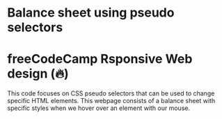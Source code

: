 # Balance sheet using pseudo selectors

# freeCodeCamp Rsponsive Web design (🔥)

This code focuses on CSS pseudo selectors that can be used to change specific HTML elements. This webpage consists of a balance sheet with specific styles when we hover over an element with our mouse.

